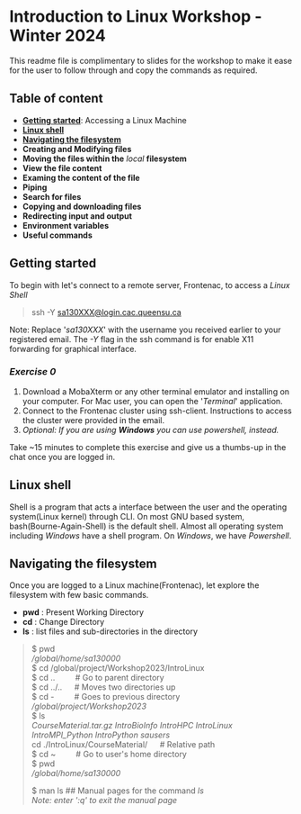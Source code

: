 # Introduction to Linux Workshop - Winter 2024
This readme file is complimentary to slides for the workshop to make it ease for the user to follow through and copy the commands as required. 

## **Table of content** 
- [**Getting started**](#getting-started): Accessing a Linux Machine
- [**Linux shell**](#linux-shell)
- [**Navigating the filesystem**](#navigating-the-filesystem)
- **Creating and Modifying files**
- **Moving the files within the** *local* **filesystem**
- **View the file content**
- **Examing the content of the file**
- **Piping**
- **Search for files**
- **Copying and downloading files**
- **Redirecting input and output**
- **Environment variables**
- **Useful commands**

## Getting started
To begin with let's connect to a remote server, Frontenac, to access a *Linux Shell*

> ssh -Y sa130XXX@login.cac.queensu.ca

Note: Replace '*sa130XXX*' with the username you received earlier to your registered email. The *-Y* flag in the ssh command is for enable X11 forwarding for graphical interface. 

### *Exercise 0* 
1. Download a MobaXterm or any other terminal emulator and installing on your computer. For Mac user, you can open the '*Terminal*' application.
2. Connect to the Frontenac cluster using ssh-client. Instructions to access the cluster were provided in the email.
3. *Optional: If you are using **Windows** you can use powershell, instead.*

Take ~15 minutes to complete this exercise and give us a thumbs-up in the chat once you are logged in.

## Linux shell
Shell is a program that acts a interface between the user and the operating system(Linux kernel) through CLI. On most GNU based system, bash(Bourne-Again-Shell) is the default shell. Almost all operating system including *Windows* have a shell program. On *Windows*, we have *Powershell*. 

## Navigating the filesystem

Once you are logged to a Linux machine(Frontenac), let explore the filesystem with few basic commands.

 - **pwd**   :      Present Working Directory
 - **cd**    :      Change Directory
 - **ls**    :      list files and sub-directories in the directory

> $ pwd \
> */global/home/sa130000* \
> $ cd /global/project/Workshop2023/IntroLinux \
> $ cd .. &emsp;&emsp;      # Go to parent directory \
> $ cd ../..  &emsp;   # Moves two directories up \
> $ cd -  &emsp;&emsp;     # Goes to previous directory \
> */global/project/Workshop2023* \
> $ ls \
> *CourseMaterial.tar.gz  IntroBioInfo  IntroHPC  IntroLinux  IntroMPI_Python  IntroPython  sausers* \
> cd ./IntroLinux/CourseMaterial/  &emsp; # Relative path \
> $ cd ~  &emsp;&emsp;     # Go to user's home directory \
> $ pwd \
> */global/home/sa130000* 
>
> $ man ls ## Manual pages for the command *ls* \
> *Note: enter ':q' to exit the manual page*
